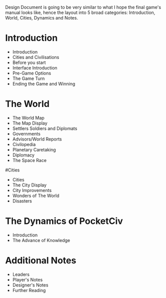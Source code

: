 Design Document is going to be very similar to what I hope the final game's manual looks like, hence the layout into 5 broad categories:
Introduction, World, Cities, Dynamics and Notes.

# Introduction
* Introduction
* Cities and Civilisations
* Before you start
* Interface Introduction
* Pre-Game Options
* The Game Turn
* Ending the Game and Winning

# The World
* The World Map
* The Map Display
* Settlers Soldiers and Diplomats
* Governments
* Advisors/World Reports
* Civilopedia
* Planetary Caretaking
* Diplomacy
* The Space Race

#Cities
* Cities
* The City Display
* City Improvements
* Wonders of The World
* Disasters

# The Dynamics of PocketCiv
* Introduction
* The Advance of Knowledge

# Additional Notes
* Leaders
* Player's Notes
* Designer's Notes
* Further Reading


